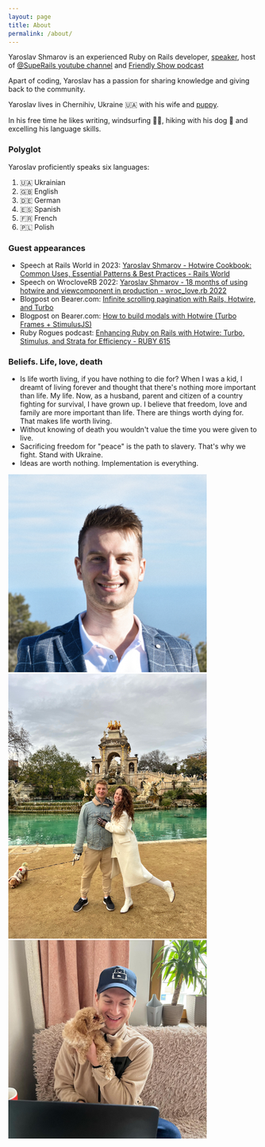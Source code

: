 ```yaml
---
layout: page
title: About
permalink: /about/
---
```


Yaroslav Shmarov is an experienced Ruby on Rails developer, [speaker](https://www.youtube.com/watch?v=F75k4Oc6g9Q&ab_channel=RubyonRails), host of [@SupeRails youtube channel](https://www.youtube.com/@SupeRails) and [Friendly Show podcast](https://www.friendly.show/)

Apart of coding, Yaroslav has a passion for sharing knowledge and giving back to the community.

Yaroslav lives in Chernihiv, Ukraine 🇺🇦 with his wife and [puppy](https://www.instagram.com/maltipoo_land/).

In his free time he likes writing, windsurfing 🏄‍♂️, hiking with his dog 🐶 and excelling his language skills. 

### Polyglot

Yaroslav proficiently speaks six languages:
1. 🇺🇦 Ukrainian
2. 🇬🇧 English
3. 🇩🇪 German
4. 🇪🇸 Spanish
5. 🇫🇷 French
6. 🇵🇱 Polish

### Guest appearances

* Speech at Rails World in 2023: [Yaroslav Shmarov - Hotwire Cookbook: Common Uses, Essential Patterns & Best Practices - Rails World](https://www.youtube.com/watch?v=F75k4Oc6g9Q&ab_channel=RubyonRails)
* Speech on WrocloveRB 2022: [Yaroslav Shmarov - 18 months of using hotwire and viewcomponent in production - wroc_love.rb 2022](https://www.youtube.com/watch?v=9-btmed9CMw)
* Blogpost on Bearer.com: [Infinite scrolling pagination with Rails, Hotwire, and Turbo](https://www.bearer.com/blog/infinite-scrolling-pagination-hotwire)
* Blogpost on Bearer.com: [How to build modals with Hotwire (Turbo Frames + StimulusJS)](https://www.bearer.com/blog/how-to-build-modals-with-hotwire-turbo-frames-stimulusjs)
* Ruby Rogues podcast: [Enhancing Ruby on Rails with Hotwire: Turbo, Stimulus, and Strata for Efficiency - RUBY 615](https://podcasts.apple.com/us/podcast/enhancing-ruby-on-rails-with-hotwire-turbo-stimulus/id1237406856?i=1000637334223)

### Beliefs. Life, love, death

* Is life worth living, if you have nothing to die for? When I was a kid, I dreamt of living forever and thought that there's nothing more important than life. My life. Now, as a husband, parent and citizen of a country fighting for survival, I have grown up. I believe that freedom, love and family are more important than life. There are things worth dying for. That makes life worth living.
* Without knowing of death you wouldn't value the time you were given to live.
* Sacrificing freedom for "peace" is the path to slavery. That's why we fight. Stand with Ukraine.
* Ideas are worth nothing. Implementation is everything.

<img src="/assets/static-pages/yaro-avatar.png" alt="yaro-avatar" style="max-width:400px;"/>

<img src="/assets/static-pages/shmarov-family.jpg" alt="yaro-avatar" style="max-width:400px;"/>

<img src="/assets/static-pages/yaro-cindy.jpg" alt="yaro-cindy" style="max-width:400px;"/>
